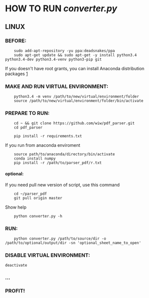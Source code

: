 # HOW TO RUN *converter.py*

## LINUX

### BEFORE:

``` 
	sudo add-apt-repository -yu ppa:deadsnakes/ppa
	sudo apt-get update && sudo apt-get -y install python3.4 python3.4-dev python3.4-venv python3-pip git
```

If you doesn't have root grants, you can install Anaconda distribution packages [1](https://www.anaconda.com/distribution/#download-section)

### MAKE AND RUN VIRTUAL ENVIRONMENT:

``` 
	python3.4 -m venv /path/to/new/virtual/environment/folder
	source /path/to/new/virtual/environment/folder/bin/activate
```

### PREPARE TO RUN:

```
	cd ~ && git clone https://github.com/wiw/pdf_parser.git
	cd pdf_parser
```
```
	pip install -r requirements.txt
```

If you run from anaconda enviroment
```
	source path/to/anaconda/directory/bin/activate
	conda install numpy
	pip install -r /path/to/parser_pdf/r.txt
```

#### optional:
If you need pull new version of script, use this command
```
	cd ~/parser_pdf
	git pull origin master 
```

Show help
```
	python converter.py -h
```

### RUN:

```
    python converter.py /path/to/source/dir -o /path/to/optional/output/dir -sn 'optional_sheet_name_to_open'
```

### DISABLE VIRTUAL ENVIRONMENT:

``` deactivate ```

### ...

### PROFIT!